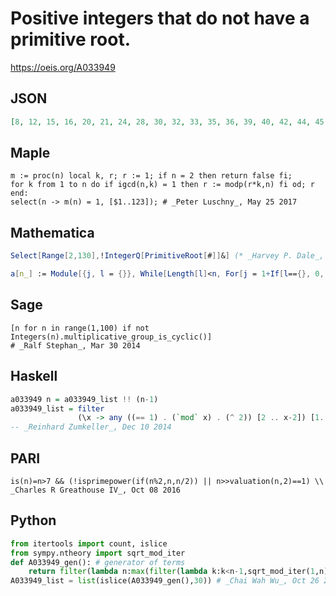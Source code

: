 # Positive integers that do not have a primitive root\.
https://oeis.org/A033949
## JSON
```JSON
[8, 12, 15, 16, 20, 21, 24, 28, 30, 32, 33, 35, 36, 39, 40, 42, 44, 45, 48, 51, 52, 55, 56, 57, 60, 63, 64, 65, 66, 68, 69, 70, 72, 75, 76, 77, 78, 80, 84, 85, 87, 88, 90, 91, 92, 93, 95, 96, 99, 100, 102, 104, 105, 108, 110, 111, 112, 114, 115, 116, 117, 119, 120, 123]
```
## Maple
```Maple
m := proc(n) local k, r; r := 1; if n = 2 then return false fi;
for k from 1 to n do if igcd(n,k) = 1 then r := modp(r*k,n) fi od; r end:
select(n -> m(n) = 1, [$1..123]); # _Peter Luschny_, May 25 2017
```
## Mathematica
```Mathematica
Select[Range[2,130],!IntegerQ[PrimitiveRoot[#]]&] (* _Harvey P. Dale_, Oct 25 2011 *)
```
```Mathematica
a[n_] := Module[{j, l = {}}, While[Length[l]<n, For[j = 1+If[l=={}, 0, l // Last], True, j++, If[EulerPhi[j] > CarmichaelLambda[j], AppendTo[l, j]; Break[]]]]; l[[n]]]; Array[a, 100] (* _Jean-François Alcover_, May 29 2018, after _Alois P. Heinz_'s Maple code for A277915 *)
```
## Sage
```Sage
[n for n in range(1,100) if not Integers(n).multiplicative_group_is_cyclic()]
# _Ralf Stephan_, Mar 30 2014
```
## Haskell
```Haskell
a033949 n = a033949_list !! (n-1)
a033949_list = filter
               (\x -> any ((== 1) . (`mod` x) . (^ 2)) [2 .. x-2]) [1..]
-- _Reinhard Zumkeller_, Dec 10 2014
```
## PARI
```PARI
is(n)=n>7 && (!isprimepower(if(n%2,n,n/2)) || n>>valuation(n,2)==1) \\ _Charles R Greathouse IV_, Oct 08 2016
```
## Python
```Python
from itertools import count, islice
from sympy.ntheory import sqrt_mod_iter
def A033949_gen(): # generator of terms
    return filter(lambda n:max(filter(lambda k:k<n-1,sqrt_mod_iter(1,n))) > 1,count(3))
A033949_list = list(islice(A033949_gen(),30)) # _Chai Wah Wu_, Oct 26 2022
```
